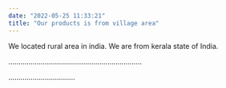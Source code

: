 ```yaml
---
date: "2022-05-25 11:33:21"
title: "Our products is from village area"
---
```

<p>We located rural area in india. We are from kerala state of India.</p>
<p>..................................................................</p>
<p>.................................</p>
<p>&nbsp;</p>